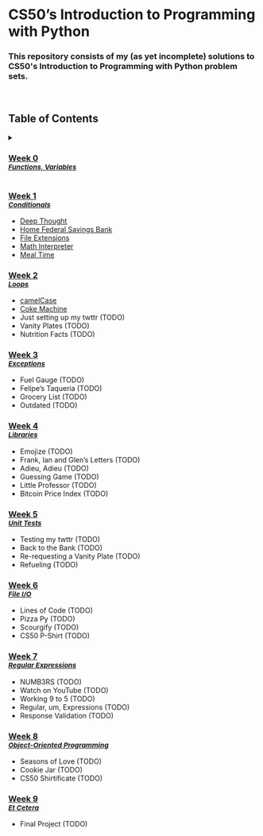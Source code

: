 <h1>CS50’s Introduction to Programming with Python</h1>
<h3>This repository consists of my (as yet incomplete) solutions to CS50's Introduction to Programming with Python problem sets.</h3>

<br/>

## Table of Contents
<details>
   <summary>
   
  ### **[Week 0](/week-0/)**<br><sup><a href="https://cs50.harvard.edu/python/2022/weeks/0/">*Functions, Variables*</a></sup>
  
   </summary>

  - [Indoor Voice](/week-0/indoor)
  - [Playback Speed](/week-0/playback/)
  - [Making Faces](/week-0/faces/)
  - [Einstein](/week-0/einstein/)
  - [Tip Calculator](/week-0/tip/)

  </details>

### **[Week 1](/week-1/)**<br><sup><a href="https://cs50.harvard.edu/python/2022/weeks/1/">*Conditionals*</a></sup>
  - [Deep Thought](/week-1/deep/)
  - [Home Federal Savings Bank](/week-1/bank/)
  - [File Extensions](/week-1/extensions/)
  - [Math Interpreter](/week-1/interpreter/)
  - [Meal Time](/week-1/meal/)

### **[Week 2](/week-2/)**<br><sup><a href="https://cs50.harvard.edu/python/2022/weeks/2/">*Loops*</a></sup>
  - [camelCase](/week-2/camel/)
  - [Coke Machine](/week-2/coke/)
  - Just setting up my twttr (TODO)
  - Vanity Plates (TODO)
  - Nutrition Facts (TODO)

### **[Week 3](/week-3/)**<br><sup><a href="https://cs50.harvard.edu/python/2022/weeks/3/">*Exceptions*</a></sup>
  - Fuel Gauge (TODO)
  - Felipe’s Taqueria (TODO)
  - Grocery List (TODO)
  - Outdated (TODO)

### **[Week 4](/week-4/)**<br><sup><a href="https://cs50.harvard.edu/python/2022/weeks/4/">*Libraries*</a></sup>
  - Emojize (TODO)
  - Frank, Ian and Glen’s Letters (TODO)
  - Adieu, Adieu (TODO)
  - Guessing Game (TODO)
  - Little Professor (TODO)
  - Bitcoin Price Index (TODO)

### **[Week 5](/week-5/)**<br><sup><a href="https://cs50.harvard.edu/python/2022/weeks/5/">*Unit Tests*</a></sup>
  - Testing my twttr (TODO)
  - Back to the Bank (TODO)
  - Re-requesting a Vanity Plate (TODO)
  - Refueling (TODO)

### **[Week 6](/week-6/)**<br><sup><a href="https://cs50.harvard.edu/python/2022/weeks/6/">*File I/O*</a></sup>
  - Lines of Code (TODO)
  - Pizza Py (TODO)
  - Scourgify (TODO)
  - CS50 P-Shirt (TODO)

### **[Week 7](/week-7/)**<br><sup><a href="https://cs50.harvard.edu/python/2022/weeks/7/">*Regular Expressions*</a></sup>
  - NUMB3RS (TODO)
  - Watch on YouTube (TODO)
  - Working 9 to 5 (TODO)
  - Regular, um, Expressions (TODO)
  - Response Validation (TODO)

### **[Week 8](/week-8/)**<br><sup><a href="https://cs50.harvard.edu/python/2022/weeks/8/">*Object-Oriented Programming*</a></sup>
  - Seasons of Love (TODO)
  - Cookie Jar (TODO)
  - CS50 Shirtificate (TODO)

### **[Week 9](/week-9/)**<br><sup><a href="https://cs50.harvard.edu/python/2022/weeks/9/">*Et Cetera*</a></sup>
  - Final Project (TODO)



  